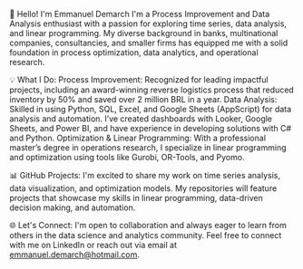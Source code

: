 👋 Hello! I'm Emmanuel Demarch
I'm a Process Improvement and Data Analysis enthusiast with a passion for exploring time series, data analysis, and linear programming. My diverse background in banks, multinational companies, consultancies, and smaller firms has equipped me with a solid foundation in process optimization, data analytics, and operational research.

💡 What I Do:
Process Improvement: Recognized for leading impactful projects, including an award-winning reverse logistics process that reduced inventory by 50% and saved over 2 million BRL in a year.
Data Analysis: Skilled in using Python, SQL, Excel, and Google Sheets (AppScript) for data analysis and automation. I’ve created dashboards with Looker, Google Sheets, and Power BI, and have experience in developing solutions with C# and Python.
Optimization & Linear Programming: With a professional master’s degree in operations research, I specialize in linear programming and optimization using tools like Gurobi, OR-Tools, and Pyomo.

📊 GitHub Projects:
I'm excited to share my work on time series analysis, data visualization, and optimization models. My repositories will feature projects that showcase my skills in linear programming, data-driven decision making, and automation.

🌐 Let's Connect:
I'm open to collaboration and always eager to learn from others in the data science and analytics community. Feel free to connect with me on LinkedIn or reach out via email at emmanuel.demarch@hotmail.com.
<!---
Edemarch/Edemarch is a ✨ special ✨ repository because its `README.md` (this file) appears on your GitHub profile.
You can click the Preview link to take a look at your changes.
--->

